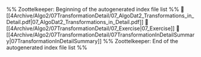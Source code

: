 %% Zoottelkeeper: Beginning of the autogenerated index file list  %%
📄 [[4Archive/Algo2/07TransformationDetail/07_AlgoDat2_Transformations_in_Detail.pdf|07_AlgoDat2_Transformations_in_Detail.pdf]]
📄 [[4Archive/Algo2/07TransformationDetail/07_Exercise|07_Exercise]]
📄 [[4Archive/Algo2/07TransformationDetail/07TransformationInDetailSummary|07TransformationInDetailSummary]]
%% Zoottelkeeper: End of the autogenerated index file list  %%
